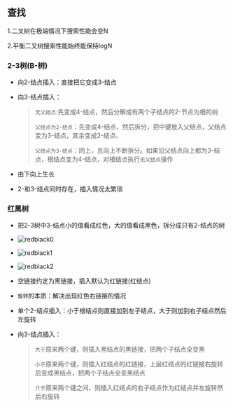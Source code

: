 ## 查找  

1.二叉树在极端情况下搜索性能会变N

2.平衡二叉树搜索性能始终能保持logN

### 2-3树(B-树)  

* 向2-结点插入：直接把它变成3-结点

* 向3-结点插入：

  > `无父结点`:先变成4-结点，然后分解成有两个子结点的2-节点为根的树
  >
  > `父结点为2-结点`：先变成4-结点，然后拆分，把中键放入父结点，父结点变为3-结点，其余变成2-结点、
  >
  > `父结点为3-结点`：同上，且向上不断拆分。如果沿父结点向上都为3-结点，根结点变为4-结点，对根结点执行`无父结点`操作

* 由下向上生长

* 2-和3-结点同时存在，插入情况太繁琐

### 红黑树  

* 把2-3树中3-结点小的值看成红色，大的值看成黑色，拆分成只有2-结点的树

* ![redblack0](/home/bruce/Desktop/redblack0.png)  

* ![redblack1](/home/bruce/Desktop/redblack1.png)  

* ![redblack2](/home/bruce/Desktop/redblack2.png)  

* 空链接约定为黑链接，插入默认为红链接(红结点)

* `旋转`的本质：解决出现红色右链接的情况

* 单个2-结点插入：小于根结点则直接加到左子结点，大于则加到右子结点然后左旋转

* 向3-结点插入：

  > `大于`原来两个键，则插入黑结点的黑链接，把两个子结点全变黑
  >
  > `小于`原来两个键，则插入红结点的红链接，上层红结点的红链接右旋转后变成黑结点，把两个子结点全变黑结点
  >
  > `介于`原来两个键之间，则插入红结点的右子结点作为红结点并左旋转然后右旋转